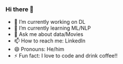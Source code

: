 ### Hi there 👋


- 🔭 I’m currently working on DL
- 🌱 I’m currently learning ML/NLP
- 💬 Ask me about data/Movies
- 📫 How to reach me: LinkedIn
- 😄 Pronouns: He/him
- ⚡ Fun fact: I love to code and drink coffee!!

